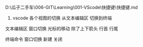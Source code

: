 D:\瓜子二手车\006-GIT\Learning\001-VScode\快捷键\快捷键.md

1. vscode 各个视图的切换   从文本编辑区 切换到终端 

文本编辑区 窗口切换  光标的移动  除了上下箭头  行首 行尾  

终端命令  窗口切换  新建  关闭 